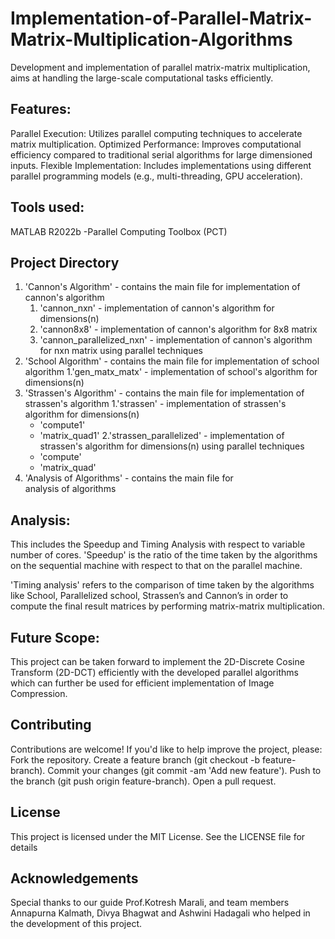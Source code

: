 # Implementation-of-Parallel-Matrix-Matrix-Multiplication-Algorithms
Development and implementation of parallel matrix-matrix multiplication, aims at handling the large-scale computational tasks efficiently.

## Features:
Parallel Execution: Utilizes parallel computing techniques to accelerate matrix multiplication.
Optimized Performance: Improves computational efficiency compared to traditional serial algorithms for large dimensioned inputs.
Flexible Implementation: Includes implementations using different parallel programming models (e.g., multi-threading, GPU acceleration).

## Tools used:
MATLAB R2022b
-Parallel Computing Toolbox (PCT)

## Project Directory
1. 'Cannon's Algorithm' - contains the main file for implementation of cannon's algorithm
   1. 'cannon_nxn' - implementation of cannon's algorithm for dimensions(n)
   2. 'cannon8x8' - implementation of cannon's algorithm for 8x8 matrix
   3. 'cannon_parallelized_nxn' - implementation of cannon's algorithm for nxn matrix using parallel techniques 
2. 'School Algorithm' - contains the main file for implementation of school algorithm
   1.'gen_matx_matx' - implementation of school's algorithm for dimensions(n)
3. 'Strassen's Algorithm' - contains the main file for implementation of strassen's algorithm
   1.'strassen' - implementation of strassen's algorithm for dimensions(n)
     - 'compute1'
     - 'matrix_quad1'
   2.'strassen_parallelized' - implementation of strassen's algorithm for dimensions(n) using parallel techniques
     - 'compute'
     - 'matrix_quad'
4. 'Analysis of Algorithms' - contains the main file for analysis of algorithms

## Analysis:
This includes the Speedup and Timing Analysis with respect to variable number of cores. 
'Speedup' is the ratio of the time taken by the algorithms on the sequential machine with respect to that on the parallel machine.

'Timing analysis' refers to the comparison of time taken by the algorithms like School, Parallelized school, Strassen’s and Cannon’s in order to compute the final result matrices by performing matrix-matrix multiplication.

## Future Scope:
This project can be taken forward to implement the 2D-Discrete Cosine Transform (2D-DCT) efficiently with the developed parallel algorithms which can further be used for efficient implementation of Image Compression.

## Contributing
Contributions are welcome! If you'd like to help improve the project, please:
Fork the repository.
Create a feature branch (git checkout -b feature-branch).
Commit your changes (git commit -am 'Add new feature').
Push to the branch (git push origin feature-branch).
Open a pull request.

## License
This project is licensed under the MIT License. See the LICENSE file for details

## Acknowledgements
Special thanks to our guide Prof.Kotresh Marali, and team members Annapurna Kalmath, Divya Bhagwat and Ashwini Hadagali who helped in the development of this project.
